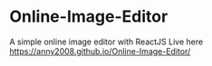 # Online-Image-Editor
A simple online image editor with ReactJS
Live here
https://anny2008.github.io/Online-Image-Editor/
